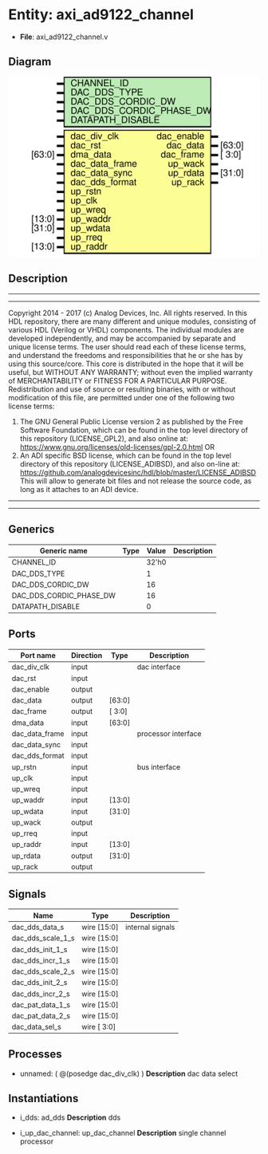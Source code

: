 # Entity: axi_ad9122_channel

- **File**: axi_ad9122_channel.v
## Diagram

![Diagram](axi_ad9122_channel.svg "Diagram")
## Description

***************************************************************************
 ***************************************************************************
 Copyright 2014 - 2017 (c) Analog Devices, Inc. All rights reserved.
 In this HDL repository, there are many different and unique modules, consisting
 of various HDL (Verilog or VHDL) components. The individual modules are
 developed independently, and may be accompanied by separate and unique license
 terms.
 The user should read each of these license terms, and understand the
 freedoms and responsibilities that he or she has by using this source/core.
 This core is distributed in the hope that it will be useful, but WITHOUT ANY
 WARRANTY; without even the implied warranty of MERCHANTABILITY or FITNESS FOR
 A PARTICULAR PURPOSE.
 Redistribution and use of source or resulting binaries, with or without modification
 of this file, are permitted under one of the following two license terms:
   1. The GNU General Public License version 2 as published by the
      Free Software Foundation, which can be found in the top level directory
      of this repository (LICENSE_GPL2), and also online at:
      <https://www.gnu.org/licenses/old-licenses/gpl-2.0.html>
 OR
   2. An ADI specific BSD license, which can be found in the top level directory
      of this repository (LICENSE_ADIBSD), and also on-line at:
      https://github.com/analogdevicesinc/hdl/blob/master/LICENSE_ADIBSD
      This will allow to generate bit files and not release the source code,
      as long as it attaches to an ADI device.
 ***************************************************************************
 ***************************************************************************
 
## Generics

| Generic name            | Type | Value | Description |
| ----------------------- | ---- | ----- | ----------- |
| CHANNEL_ID              |      | 32'h0 |             |
| DAC_DDS_TYPE            |      | 1     |             |
| DAC_DDS_CORDIC_DW       |      | 16    |             |
| DAC_DDS_CORDIC_PHASE_DW |      | 16    |             |
| DATAPATH_DISABLE        |      | 0     |             |
## Ports

| Port name      | Direction | Type   | Description         |
| -------------- | --------- | ------ | ------------------- |
| dac_div_clk    | input     |        | dac interface       |
| dac_rst        | input     |        |                     |
| dac_enable     | output    |        |                     |
| dac_data       | output    | [63:0] |                     |
| dac_frame      | output    | [ 3:0] |                     |
| dma_data       | input     | [63:0] |                     |
| dac_data_frame | input     |        | processor interface |
| dac_data_sync  | input     |        |                     |
| dac_dds_format | input     |        |                     |
| up_rstn        | input     |        | bus interface       |
| up_clk         | input     |        |                     |
| up_wreq        | input     |        |                     |
| up_waddr       | input     | [13:0] |                     |
| up_wdata       | input     | [31:0] |                     |
| up_wack        | output    |        |                     |
| up_rreq        | input     |        |                     |
| up_raddr       | input     | [13:0] |                     |
| up_rdata       | output    | [31:0] |                     |
| up_rack        | output    |        |                     |
## Signals

| Name              | Type        | Description       |
| ----------------- | ----------- | ----------------- |
| dac_dds_data_s    | wire [15:0] | internal signals  |
| dac_dds_scale_1_s | wire [15:0] |                   |
| dac_dds_init_1_s  | wire [15:0] |                   |
| dac_dds_incr_1_s  | wire [15:0] |                   |
| dac_dds_scale_2_s | wire [15:0] |                   |
| dac_dds_init_2_s  | wire [15:0] |                   |
| dac_dds_incr_2_s  | wire [15:0] |                   |
| dac_pat_data_1_s  | wire [15:0] |                   |
| dac_pat_data_2_s  | wire [15:0] |                   |
| dac_data_sel_s    | wire [ 3:0] |                   |
## Processes
- unnamed: ( @(posedge dac_div_clk) )
**Description**
dac data select

## Instantiations

- i_dds: ad_dds
**Description**
dds

- i_up_dac_channel: up_dac_channel
**Description**
single channel processor

